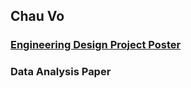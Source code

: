 ## Chau Vo

### [Engineering Design Project Poster](https://github.com/cvo2017/Engineering-Design-Project/files/8517510/team-02-ed2-poster.1.pdf)

### Data Analysis Paper
